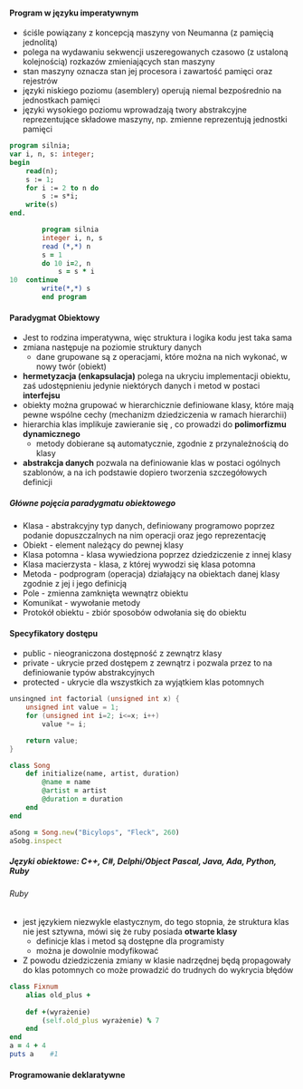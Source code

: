 #### Program w języku imperatywnym
- ściśle powiązany z koncepcją maszyny von Neumanna (z pamięcią jednolitą) 
- polega na wydawaniu sekwencji uszeregowanych czasowo (z ustaloną kolejnością) rozkazów zmieniających stan maszyny
- stan maszyny oznacza stan jej procesora i zawartość pamięci oraz rejestrów
- języki niskiego poziomu (asemblery) operują niemal bezpośrednio na jednostkach pamięci
- języki wysokiego poziomu wprowadzają twory abstrakcyjne reprezentujące składowe maszyny, np. zmienne reprezentują jednostki pamięci
```pascal
program silnia;
var i, n, s: integer;
begin
	read(n);
	s := 1;
	for i := 2 to n do
		s := s*i;
	write(s)
end.
```
```fortran
		program silnia
		integer i, n, s
		read (*,*) n
		s = 1
		do 10 i=2, n
			s = s * i
10	continue
		write(*,*) s
		end program
```


#### Paradygmat Obiektowy
- Jest to rodzina imperatywna, więc struktura i logika kodu jest taka sama
- zmiana następuje na poziomie struktury danych
	- dane grupowane są z operacjami, które można na nich wykonać, w nowy twór (obiekt)
- **hermetyzacja (enkapsulacja)** polega na ukryciu implementacji obiektu, zaś udostępnieniu jedynie niektórych danych i metod w postaci **interfejsu**
- obiekty można grupować w hierarchicznie definiowane klasy, które mają pewne wspólne cechy (mechanizm dziedziczenia w ramach hierarchii)
- hierarchia klas implikuje zawieranie się , co prowadzi do **polimorfizmu dynamicznego**
	- metody dobierane są automatycznie, zgodnie z przynależnością do klasy
- **abstrakcja danych** pozwala na definiowanie klas w postaci ogólnych szablonów, a na ich podstawie dopiero tworzenia szczegółowych definicji

##### Główne pojęcia paradygmatu obiektowego
- Klasa - abstrakcyjny typ danych, definiowany programowo poprzez podanie dopuszczalnych na nim operacji oraz jego reprezentację
- Obiekt - element należący do pewnej klasy
- Klasa potomna - klasa wywiedziona poprzez dziedziczenie z innej klasy
- Klasa macierzysta - klasa, z której wywodzi się klasa potomna
- Metoda - podprogram (operacja) działający na obiektach danej klasy zgodnie z jej i jego definicją
- Pole - zmienna zamknięta wewnątrz obiektu
- Komunikat - wywołanie metody
- Protokół obiektu - zbiór sposobów odwołania się do obiektu

#### Specyfikatory dostępu
- public - nieograniczona dostępność z zewnątrz klasy
- private - ukrycie przed dostępem z zewnątrz i pozwala przez to na definiowanie typów abstrakcyjnych
- protected - ukrycie dla wszystkich za wyjątkiem klas potomnych
```C++
unsingned int factorial (unsigned int x) {
	unsigned int value = 1;
	for (unsigned int i=2; i<=x; i++)
		value *= i;

	return value;
}
```
```ruby
class Song
	def initialize(name, artist, duration)
		@name = name
		@artist = artist
		@duration = duration
	end
end

aSong = Song.new("Bicylops", "Fleck", 260)
aSobg.inspect
```
#####  Języki obiektowe: C++, C#, Delphi/Object Pascal, Java, Ada, Python, Ruby

###### Ruby
- jest językiem niezwykle elastycznym, do tego stopnia, że struktura klas nie jest sztywna, mówi się że ruby posiada **otwarte klasy**
	- definicje klas i metod są dostępne dla programisty
	- można je dowolnie modyfikować
- Z powodu dziedziczenia zmiany w klasie nadrzędnej będą propagowały do klas potomnych co może prowadzić do trudnych do wykrycia błędów
```ruby
class Fixnum
	alias old_plus +
	
	def +(wyrażenie)
		(self.old_plus wyrażenie) % 7
	end
end
a = 4 + 4
puts a    #1
```

#### Programowanie deklaratywne